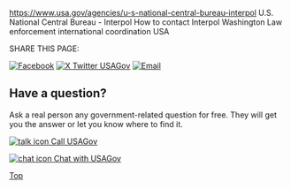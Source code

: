 

https://www.usa.gov/agencies/u-s-national-central-bureau-interpol
U.S. National Central Bureau - Interpol
How to contact Interpol Washington
Law enforcement international coordination USA

SHARE THIS PAGE:

[![Facebook](https://www.usa.gov/themes/custom/usagov/images/social-media-icons/Facebook_Icon.svg)](https://www.facebook.com/sharer/sharer.php?u=https://www.usa.gov/agencies/u-s-national-central-bureau-interpol&v=3)
[![X Twitter USAGov](https://www.usa.gov/themes/custom/usagov/images/social-media-icons/X_Twitter_Icon.svg?version=2)](https://twitter.com/intent/tweet?source=webclient&text=https://www.usa.gov/agencies/u-s-national-central-bureau-interpol)
[![Email](https://www.usa.gov/themes/custom/usagov/images/social-media-icons/Email_Icon.svg?version=2)](mailto:?subject=https://www.usa.gov/agencies/u-s-national-central-bureau-interpol)

## Have a question?

Ask a real person any government-related question for free. They will get you the answer or let you know where to find it.

[![talk icon](https://www.usa.gov/themes/custom/usagov/images/ICONS_talk.png) Call USAGov](https://www.usa.gov/phone)

[![chat icon](https://www.usa.gov/themes/custom/usagov/images/ICONS_chat.png) Chat with USAGov](https://www.usa.gov/chat)

[Top](#main-content)
